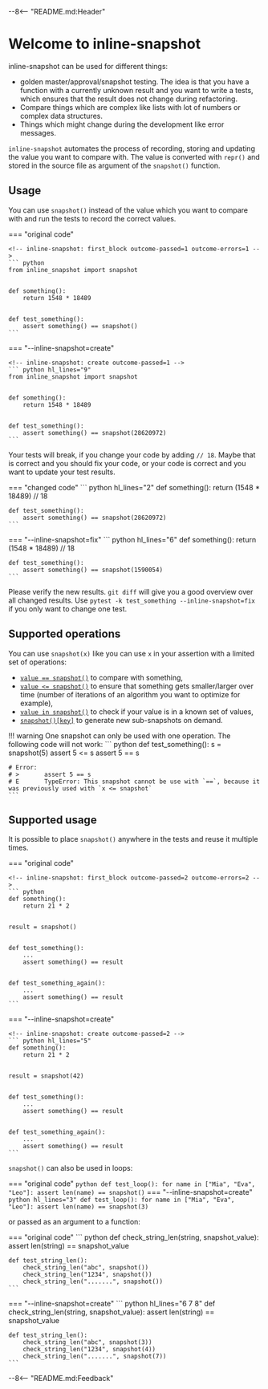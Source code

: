 
--8<-- "README.md:Header"


# Welcome to inline-snapshot

inline-snapshot can be used for different things:

* golden master/approval/snapshot testing.
  The idea is that you have a function with a currently unknown result and you want to write a tests, which ensures that the result does not change during refactoring.
* Compare things which are complex like lists with lot of numbers or complex data structures.
* Things which might change during the development like error messages.


`inline-snapshot` automates the process of recording, storing and updating the value you want to compare with.
The value is converted with `repr()` and stored in the source file as argument of the `snapshot()` function.

## Usage

You can use `snapshot()` instead of the value which you want to compare with and run the tests to record the correct values.

=== "original code"

    <!-- inline-snapshot: first_block outcome-passed=1 outcome-errors=1 -->
    ``` python
    from inline_snapshot import snapshot


    def something():
        return 1548 * 18489


    def test_something():
        assert something() == snapshot()
    ```


=== "--inline-snapshot=create"

    <!-- inline-snapshot: create outcome-passed=1 -->
    ``` python hl_lines="9"
    from inline_snapshot import snapshot


    def something():
        return 1548 * 18489


    def test_something():
        assert something() == snapshot(28620972)
    ```

Your tests will break, if you change your code by adding `// 18`.
Maybe that is correct and you should fix your code, or
your code is correct and you want to update your test results.

=== "changed code"
    <!-- inline-snapshot: outcome-failed=1 outcome-errors=1 -->
    ``` python hl_lines="2"
    def something():
        return (1548 * 18489) // 18


    def test_something():
        assert something() == snapshot(28620972)
    ```


=== "--inline-snapshot=fix"
    <!-- inline-snapshot: fix outcome-passed=1 -->
    ``` python hl_lines="6"
    def something():
        return (1548 * 18489) // 18


    def test_something():
        assert something() == snapshot(1590054)
    ```

Please verify the new results. `git diff` will give you a good overview over all changed results.
Use `pytest -k test_something --inline-snapshot=fix` if you only want to change one test.


## Supported operations

You can use `snapshot(x)` like you can use `x` in your assertion with a limited set of operations:

- [`value == snapshot()`](eq_snapshot.md) to compare with something,
- [`value <= snapshot()`](cmp_snapshot.md) to ensure that something gets smaller/larger over time (number of iterations of an algorithm you want to optimize for example),
- [`value in snapshot()`](in_snapshot.md) to check if your value is in a known set of values,
- [`snapshot()[key]`](getitem_snapshot.md) to generate new sub-snapshots on demand.

!!! warning
    One snapshot can only be used with one operation.
    The following code will not work:
    <!-- inline-snapshot: first_block show_error outcome-failed=1 -->
    ``` python
    def test_something():
        s = snapshot(5)
        assert 5 <= s
        assert 5 == s


    # Error:
    # >       assert 5 == s
    # E       TypeError: This snapshot cannot be use with `==`, because it was previously used with `x <= snapshot`
    ```

## Supported usage

It is possible to place `snapshot()` anywhere in the tests and reuse it multiple times.


=== "original code"

    <!-- inline-snapshot: first_block outcome-passed=2 outcome-errors=2 -->
    ``` python
    def something():
        return 21 * 2


    result = snapshot()


    def test_something():
        ...
        assert something() == result


    def test_something_again():
        ...
        assert something() == result
    ```

=== "--inline-snapshot=create"

    <!-- inline-snapshot: create outcome-passed=2 -->
    ``` python hl_lines="5"
    def something():
        return 21 * 2


    result = snapshot(42)


    def test_something():
        ...
        assert something() == result


    def test_something_again():
        ...
        assert something() == result
    ```

`snapshot()` can also be used in loops:

=== "original code"
    <!-- inline-snapshot: first_block outcome-passed=1 outcome-errors=1 -->
    ``` python
    def test_loop():
        for name in ["Mia", "Eva", "Leo"]:
            assert len(name) == snapshot()
    ```
=== "--inline-snapshot=create"
    <!-- inline-snapshot: create outcome-passed=1 -->
    ``` python hl_lines="3"
    def test_loop():
        for name in ["Mia", "Eva", "Leo"]:
            assert len(name) == snapshot(3)
    ```

or passed as an argument to a function:


=== "original code"
    <!-- inline-snapshot: first_block outcome-passed=1 outcome-errors=1 -->
    ``` python
    def check_string_len(string, snapshot_value):
        assert len(string) == snapshot_value


    def test_string_len():
        check_string_len("abc", snapshot())
        check_string_len("1234", snapshot())
        check_string_len(".......", snapshot())
    ```

=== "--inline-snapshot=create"
    <!-- inline-snapshot: create outcome-passed=1 -->
    ``` python hl_lines="6 7 8"
    def check_string_len(string, snapshot_value):
        assert len(string) == snapshot_value


    def test_string_len():
        check_string_len("abc", snapshot(3))
        check_string_len("1234", snapshot(4))
        check_string_len(".......", snapshot(7))
    ```




--8<-- "README.md:Feedback"
